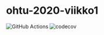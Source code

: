 # ohtu-2020-viikko1

![GitHub Actions](https://github.com/anadis504/ohtu-2020-viikko1//workflows/Java%20CI%20with%20Gradle/badge.svg)
![codecov](https://codecov.io/gh/anadis504/ohtu-2020-viikko1/branch/main/graph/badge.svg?token=XOT3JVK1W9)
